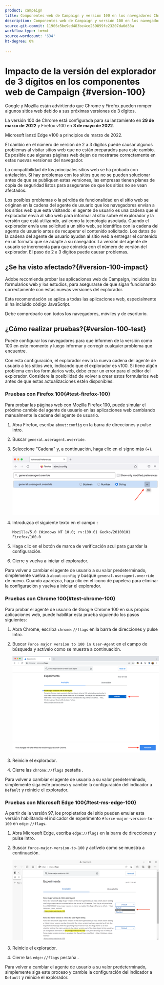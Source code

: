 ```yaml
---
product: campaign
title: Componentes web de Campaign y versión 100 en los navegadores Chrome Firefox y Edge
description: Componentes web de Campaign y versión 100 en los navegadores Chrome, Firefox y Edge
source-git-commit: 11906c5be9ed483be4ce259899fe23207da6d38a
workflow-type: tm+mt
source-wordcount: '634'
ht-degree: 0%

---
```


# Impacto de la versión del explorador de 3 dígitos en los componentes web de Campaign {#version-100}

Google y Mozilla están advirtiendo que Chrome y Firefox pueden romper algunos sitios web debido a sus próximas versiones de 3 dígitos.

La versión 100 de Chrome está configurada para su lanzamiento en **29 de marzo de 2022** y Firefox v100 en **3 de mayo de 2022**.

Microsoft lanzó Edge v100 a principios de marzo de 2022.

El cambio en el número de versión de 2 a 3 dígitos puede causar algunos problemas al visitar sitios web que no están preparados para este cambio. Es posible que algunas páginas web dejen de mostrarse correctamente en estas nuevas versiones del navegador.

La compatibilidad de los principales sitios web se ha probado con antelación. Si hay problemas con los sitios que no se pueden solucionar antes de que se publiquen estas versiones, las empresas tienen planes de copia de seguridad listos para asegurarse de que los sitios no se vean afectados.

Los posibles problemas o la pérdida de funcionalidad en el sitio web se originan en la cadena del agente de usuario que los navegadores envían a los sitios web que está visitando: el agente de usuario es una cadena que el explorador envía al sitio web para informar al sitio sobre el explorador y la versión que está utilizando, así como la tecnología asociada. Cuando el explorador envía una solicitud a un sitio web, se identifica con la cadena del agente de usuario antes de recuperar el contenido solicitado. Los datos de la cadena del agente de usuario ayudan al sitio web a entregar el contenido en un formato que se adapte a su navegador. La versión del agente de usuario se incrementa para que coincida con el número de versión del explorador. El paso de 2 a 3 dígitos puede causar problemas.

## ¿Se ha visto afectado?{#version-100-impact}

Adobe recomienda probar las aplicaciones web de Campaign, incluidos los formularios web y los estudios, para asegurarse de que sigan funcionando correctamente con estas nuevas versiones del explorador.

Esta recomendación se aplica a todas las aplicaciones web, especialmente si ha incluido código JavaScript.

Debe comprobarlo con todos los navegadores, móviles y de escritorio.

## ¿Cómo realizar pruebas?{#version-100-test}

Puede configurar los navegadores para que informen de la versión como 100 en este momento y luego informar y corregir cualquier problema que encuentre.

Con esta configuración, el explorador envía la nueva cadena del agente de usuario a los sitios web, indicando que el explorador es v100. Si tiene algún problema con los formularios web, debe crear un error para el editor del explorador. Considere la posibilidad de volver a crear estos formularios web antes de que estas actualizaciones estén disponibles.

### Pruebas con Firefox 100{#test-firefox-100}

Para probar las páginas web con Mozilla Firefox 100, puede simular el próximo cambio del agente de usuario en las aplicaciones web cambiando manualmente la cadena del agente de usuario.

1. Abra Firefox, escriba `about:config` en la barra de direcciones y pulse Intro.
1. Buscar `general.useragent.override`.
1. Seleccione &quot;Cadena&quot; y, a continuación, haga clic en el signo más (+).

   ![](assets/force-user-agent-firefox.png)

1. Introduzca el siguiente texto en el campo :

   ```
   Mozilla/5.0 (Windows NT 10.0; rv:100.0) Gecko/20100101 Firefox/100.0
   ```

1. Haga clic en el botón de marca de verificación azul para guardar la configuración.
1. Cierre y vuelva a iniciar el explorador.

Para volver a cambiar el agente de usuario a su valor predeterminado, simplemente vuelva a `about:config` y busque `general.useragent.override` de nuevo.  Cuando aparezca, haga clic en el icono de papelera para eliminar la configuración y vuelva a iniciar el explorador.

### Pruebas con Chrome 100{#test-chrome-100}

Para probar el agente de usuario de Google Chrome 100 en sus propias aplicaciones web, puede habilitar esta prueba siguiendo los pasos siguientes:

1. Abra Chrome, escriba `chrome://flags` en la barra de direcciones y pulse Intro.
1. Buscar `Force major version to 100 in User-Agent` en el campo de búsqueda y actívelo como se muestra a continuación.

   ![](assets/force-user-agent-chrome.png)

1. Reinicie el explorador.
1. Cierre las `chrome://flags` pestaña .

Para volver a cambiar el agente de usuario a su valor predeterminado, simplemente siga este proceso y cambie la configuración del indicador a `Default` y reinicie el explorador.


### Pruebas con Microsoft Edge 100{#test-ms-edge-100}

A partir de la versión 97, los propietarios del sitio pueden emular esta versión habilitando el indicador de experimento  `#force-major-version-to-100` en `edge://flags`.

1. Abra Microsoft Edge, escriba `edge://flags` en la barra de direcciones y pulse Intro.
1. Buscar `force-major-version-to-100` y actívelo como se muestra a continuación.

   ![](assets/force-user-agent-edge.png)

1. Reinicie el explorador.
1. Cierre las `edge://flags` pestaña .

Para volver a cambiar el agente de usuario a su valor predeterminado, simplemente siga este proceso y cambie la configuración del indicador a `Default` y reinicie el explorador.

